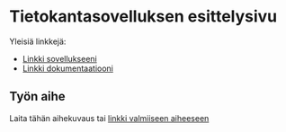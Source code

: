 # Tietokantasovelluksen esittelysivu

Yleisiä linkkejä:

* [Linkki sovellukseeni](http://thsv.users.cs.helsinki.fi/wine/)
* [Linkki dokumentaatiooni](https://github.com/thomsva/Tsoha-Bootstrap/blob/master/doc/dokumentaatio.pdf)

## Työn aihe

Laita tähän aihekuvaus tai [linkki valmiiseen aiheeseen](http://advancedkittenry.github.io/suunnittelu_ja_tyoymparisto/aiheet/Pokemon-kanta.html) 
